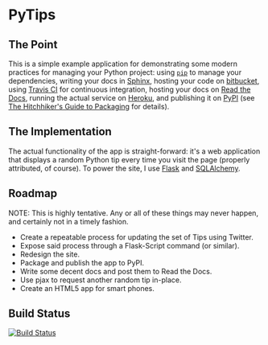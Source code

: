 # PyTips

## The Point

This is a simple example application for demonstrating some modern
practices for managing your Python project: using [`pip`][pip_home] to
manage your dependencies, writing your docs in [Sphinx][sphinx_home],
hosting your code on [bitbucket][bitbucket_home], using
[Travis CI][travisci_home] for continuous integration, hosting your
docs on [Read the Docs][rtd_home], running the actual service on
[Heroku][heroku_home], and publishing it on [PyPI][pypi] (see
[The Hitchhiker's Guide to Packaging][packaging_guide] for details).

[pip_home]: http://www.pip-installer.org/en/latest/index.html
[bitbucket_home]: https://bitbucket.org/
[rtd_home]: http://readthedocs.org/
[heroku_home]: http://www.heroku.com/
[sphinx_home]: http://sphinx.pocoo.org/
[travisci_home]: http://travis-ci.org/
[pypi]: http://pypi.python.org/pypi
[packaging_guide]: http://guide.python-distribute.org/quickstart.html

## The Implementation

The actual functionality of the app is straight-forward: it's a web application
that displays a random Python tip every time you visit the page (properly
attributed, of course). To power the site, I use [Flask][flask_home]
and [SQLAlchemy][sqlalchemy_home].

[flask_home]: http://flask.pocoo.org/
[sqlalchemy_home]: http://www.sqlalchemy.org/

## Roadmap

NOTE: This is highly tentative. Any or all of these things may never
happen, and certainly not in a timely fashion.

* Create a repeatable process for updating the set of Tips using Twitter.
* Expose said process through a Flask-Script command (or similar).
* Redesign the site.
* Package and publish the app to PyPI.
* Write some decent docs and post them to Read the Docs.
* Use pjax to request another random tip in-place.
* Create an HTML5 app for smart phones.

## Build Status

[![Build Status](https://secure.travis-ci.org/gthank/pytips.png?branch=master)](http://travis-ci.org/gthank/pytips)
